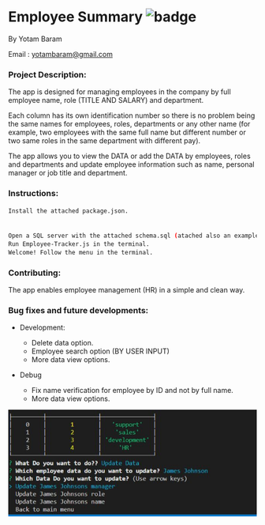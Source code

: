 # Employee Summary ![badge](https://img.shields.io/static/v1?label=Version&message=1.0&color=red)


By Yotam Baram

Email : yotambaram@gmail.com



### Project Description:
The app is designed for managing employees in the company by full employee name, role (TITLE AND SALARY) and department.

Each column has its own identification number so there is no problem being the same names for employees, roles, 
departments or any other name (for example, two employees with the same full name but different number or two same
roles in the same department with different pay).

The app allows you to view the DATA or add the DATA by employees, roles and departments and update 
employee information such as name, personal manager or job title and department.

### Instructions: 
```sh
Install the attached package.json.


Open a SQL server with the attached schema.sql (atached also an example seeds file)
Run Employee-Tracker.js in the terminal.
Welcome! Follow the menu in the terminal.
```
### Contributing:
The app enables employee management (HR) in a simple and clean way.

### Bug fixes and future developments:

* Development:
  -  Delete data option.
  - Employee search option (BY USER INPUT)
  - More data view options.
 

* Debug
  - Fix name verification for employee by ID and not by full name.
  - More data view options.


![badge](https://github.com/yotambaram/Employee-Tracker/blob/master/employee%20tracker.JPG?raw=true)


